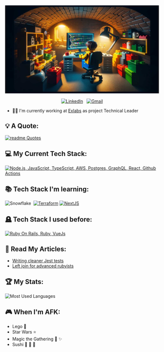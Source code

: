 <div align="center">

[![Hello World, I'm Wojtek!](assets/background.jpg)](https://github.com/miqs1992)

[![LinkedIn](https://skillicons.dev/icons?i=linkedin)](https://www.linkedin.com/in/wojciech-mikusek-3b3214152/) &nbsp;
[![Gmail](https://skillicons.dev/icons?i=gmail)](mailto:mikusek.woj@gmail.com?subject=Hello%20Wojtek,%20From%20Github)

</div>

- 👨‍💼 I'm currently working at [Exlabs](https://exlabs.com/) as project Technical Leader

## 💡 A Quote:

[![readme Quotes](https://quotes-github-readme.vercel.app/api?quote=Everything%20not%20(yet)%20given%20to%20an%20end-user%20remains%20untested%20hypothesis&type=horizontal&theme=dark&author=Ewald%20Verhoeven%20@%20DevConf2023)](https://github.com/piyushsuthar/github-readme-quotes)


## 💻 My Current Tech Stack:

[![Node.js, JavaScript, TypeScript, AWS, Postgres, GraphQL, React, Github Actions](https://skillicons.dev/icons?i=nodejs,js,ts,aws,postgres,graphql,react,githubactions)](https://skillicons.dev)

## 📚 Tech Stack I'm learning:

<img src="https://companieslogo.com/img/orig/SNOW-35164165.png?t=1634190631" alt="Snowflake" width="40"/>&nbsp;
[![Terraform](https://skillicons.dev/icons?i=terraform)](https://skillicons.dev)
[![NextJS](https://skillicons.dev/icons?i=nextjs)](https://skillicons.dev)


## 🪦 Tech Stack I used before:

[![Ruby On Rails, Ruby, VueJs](https://skillicons.dev/icons?i=rails,ruby,vue)](https://skillicons.dev)

## 📖 Read My Articles:

- [Writing cleaner Jest tests](https://exlabs.com/insights/writing-cleaner-jest-tests/)
- [Left join for advanced rubyists](https://exlabs.com/insights/left-join-for-advanced-rubyists/)


## 🏆 My Stats:

<p>
    <img height=175 alt="Most Used Languages" src="https://github-readme-stats.vercel.app/api/top-langs/?username=miqs1992&layout=compact&theme=dark" />
</p>

## 🎮 When I'm AFK:
- Lego 🧱
- Star Wars ⭐
- Magic the Gathering 🎴 ✨
- Sushi 🍣 🍙 🍤
